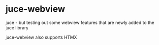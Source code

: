 # juce-webview
juce - but testing out some webview features that are newly added to the juce library

juce-webview also supports HTMX
